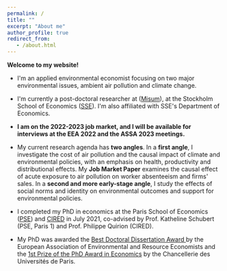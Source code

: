 ```yaml
---
permalink: /
title: ""
excerpt: "About me"
author_profile: true
redirect_from: 
   - /about.html
---
```


__Welcome to my website!__


* I'm an applied environmental economist focusing on two major environmental issues, ambient air pollution and climate change.
 
* I'm currently a post-doctoral researcher at (<a href="https://www.hhs.se/en/research/institutes/misum-startpage/">Misum</a>), at the Stockholm School of Economics (<a href="https://www.hhs.se/en/research/departments/de/">SSE</a>). I'm also affiliated with SSE's Department of Economics. 

* __I am on the 2022-2023 job market, and I will be available for interviews at the EEA 2022 and the ASSA 2023 meetings.__
 
* My current research agenda has __two angles__. In a __first angle__, I investigate the cost of air pollution and the causal impact of climate and environmental policies, with an emphasis on health, productivity and distributional effects. My __Job Market Paper__ examines the causal effect of acute exposure to air pollution on worker absenteeism and firms' sales. In a __second and more early-stage angle__, I study the effects of social norms and identity on environmental outcomes and support for environmental policies.


* I completed my PhD in economics at the Paris School of Economics (<a href="https://www.parisschoolofeconomics.eu/en/">PSE</a>) and <a href="https://www.centre-cired.fr/en/">CIRED</a> in July 2021, co-advised by Prof. Katheline Schubert (PSE, Paris 1) and Prof. Philippe Quirion (CIRED). 
  
* My PhD was awarded the <a href="https://www.eaere.org/best-european-doctoral-dissertation-award/">Best Doctoral Dissertation Award </a> by the European Association of Environmental and Resource Economists and the <a href="https://www.sorbonne.fr/wp-content/uploads/Liste-Laur%C3%A9ats-PDC-2022.pdf">1st Prize of the PhD Award in Economics</a> by the Chancellerie des Universités de Paris.

